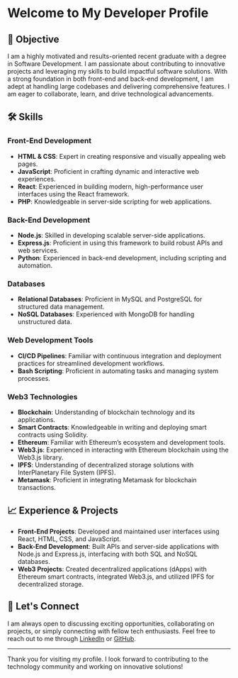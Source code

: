 # Welcome to My Developer Profile

## 🎯 Objective

I am a highly motivated and results-oriented recent graduate with a degree in Software Development. I am passionate about contributing to innovative projects and leveraging my skills to build impactful software solutions. With a strong foundation in both front-end and back-end development, I am adept at handling large codebases and delivering comprehensive features. I am eager to collaborate, learn, and drive technological advancements.

## 🛠 Skills

### **Front-End Development**

- **HTML & CSS**: Expert in creating responsive and visually appealing web pages.
- **JavaScript**: Proficient in crafting dynamic and interactive web experiences.
- **React**: Experienced in building modern, high-performance user interfaces using the React framework.
- **PHP**: Knowledgeable in server-side scripting for web applications.

### **Back-End Development**

- **Node.js**: Skilled in developing scalable server-side applications.
- **Express.js**: Proficient in using this framework to build robust APIs and web services.
- **Python**: Experienced in back-end development, including scripting and automation.

### **Databases**

- **Relational Databases**: Proficient in MySQL and PostgreSQL for structured data management.
- **NoSQL Databases**: Experienced with MongoDB for handling unstructured data.

### **Web Development Tools**

- **CI/CD Pipelines**: Familiar with continuous integration and deployment practices for streamlined development workflows.
- **Bash Scripting**: Proficient in automating tasks and managing system processes.

### **Web3 Technologies**

- **Blockchain**: Understanding of blockchain technology and its applications.
- **Smart Contracts**: Knowledgeable in writing and deploying smart contracts using Solidity.
- **Ethereum**: Familiar with Ethereum’s ecosystem and development tools.
- **Web3.js**: Experienced in interacting with Ethereum blockchain using the Web3.js library.
- **IPFS**: Understanding of decentralized storage solutions with InterPlanetary File System (IPFS).
- **Metamask**: Proficient in integrating Metamask for blockchain transactions.

## 📈 Experience & Projects

- **Front-End Projects**: Developed and maintained user interfaces using React, HTML, CSS, and JavaScript.
- **Back-End Development**: Built APIs and server-side applications with Node.js and Express.js, interfacing with both SQL and NoSQL databases.
- **Web3 Projects**: Created decentralized applications (dApps) with Ethereum smart contracts, integrated Web3.js, and utilized IPFS for decentralized storage.

## 🤝 Let's Connect

I am always open to discussing exciting opportunities, collaborating on projects, or simply connecting with fellow tech enthusiasts. Feel free to reach out to me through [LinkedIn](https://www.linkedin.com/in/your-profile) or [GitHub](https://github.com/your-profile).

---

Thank you for visiting my profile. I look forward to contributing to the technology community and working on innovative solutions!

